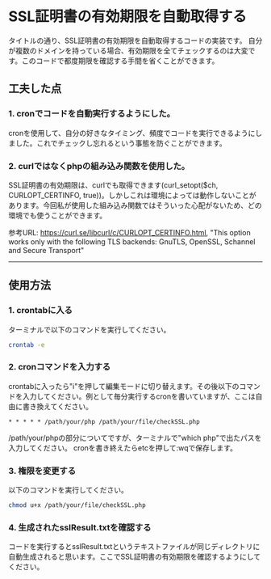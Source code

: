 # SSL証明書の有効期限を自動取得する
タイトルの通り、SSL証明書の有効期限を自動取得するコードの実装です。
自分が複数のドメインを持っている場合、有効期限を全てチェックするのは大変です。このコードで都度期限を確認する手間を省くことができます。

## 工夫した点
### 1. cronでコードを自動実行するようにした。
cronを使用して、自分の好きなタイミング、頻度でコードを実行できるようにしました。これでチェックし忘れるという事態を防ぐことができます。

### 2. curlではなくphpの組み込み関数を使用した。
SSL証明書の有効期限は、curlでも取得できます(curl_setopt($ch, CURLOPT_CERTINFO, true))。しかしこれは環境によっては動作しないことがあります。今回私が使用した組み込み関数ではそういった心配がないため、どの環境でも使うことができます。

参考URL: https://curl.se/libcurl/c/CURLOPT_CERTINFO.html, "This option works only with the following TLS backends: GnuTLS, OpenSSL, Schannel and Secure Transport"

---

## 使用方法
### 1. crontabに入る
ターミナルで以下のコマンドを実行してください。

```sh
crontab -e
```

### 2. cronコマンドを入力する
crontabに入ったら"i"を押して編集モードに切り替えます。その後以下のコマンドを入力してください。例として毎分実行するcronを書いていますが、ここは自由に書き換えてください。

```
* * * * * /path/your/php /path/your/file/checkSSL.php
```

/path/your/phpの部分についてですが、ターミナルで"which php"で出たパスを入力してください。
cronを書き終えたらetcを押して:wqで保存します。

### 3. 権限を変更する
以下のコマンドを実行してください。

```sh
chmod u+x /path/your/file/checkSSL.php
```

### 4. 生成されたsslResult.txtを確認する
コードを実行するとsslResult.txtというテキストファイルが同じディレクトリに自動生成されると思います。ここでSSL証明書の有効期限を確認するようにしてください。

